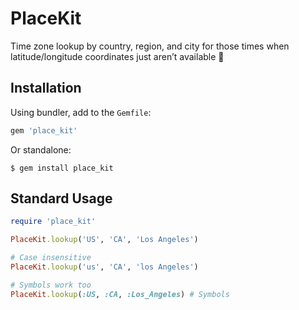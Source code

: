 # PlaceKit

Time zone lookup by country, region, and city for those times when latitude/longitude coordinates just aren’t available 🚀

## Installation

Using bundler, add to the `Gemfile`:

```ruby
gem 'place_kit'
```

Or standalone:

```
$ gem install place_kit
```

## Standard Usage

```ruby
require 'place_kit'

PlaceKit.lookup('US', 'CA', 'Los Angeles')

# Case insensitive
PlaceKit.lookup('us', 'CA', 'los Angeles')

# Symbols work too
PlaceKit.lookup(:US, :CA, :Los_Angeles) # Symbols
```

